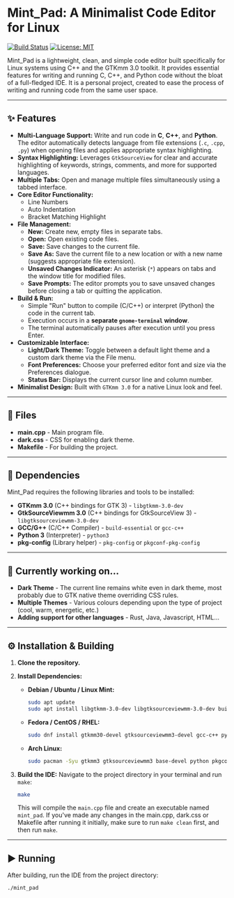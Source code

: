 # Mint_Pad: A Minimalist Code Editor for Linux

[![Build Status](https://img.shields.io/badge/Build-Passing-brightgreen)](https://github.com/your-username/mint-pad) [![License: MIT](https://img.shields.io/badge/License-MIT-blue.svg)](https://opensource.org/licenses/MIT) 

Mint_Pad is a lightweight, clean, and simple code editor built specifically for Linux systems using C++ and the GTKmm 3.0 toolkit. It provides essential features for writing and running C, C++, and Python code without the bloat of a full-fledged IDE. It is a personal project, created to ease the process of writing and running code from the same user space.

---

## ✨ Features

* **Multi-Language Support:** Write and run code in **C**, **C++**, and **Python**. The editor automatically detects language from file extensions (`.c`, `.cpp`, `.py`) when opening files and applies appropriate syntax highlighting.
* **Syntax Highlighting:** Leverages `GtkSourceView` for clear and accurate highlighting of keywords, strings, comments, and more for supported languages.
* **Multiple Tabs:** Open and manage multiple files simultaneously using a tabbed interface.
* **Core Editor Functionality:**
    * Line Numbers
    * Auto Indentation 
    * Bracket Matching Highlight
* **File Management:**
    * **New:** Create new, empty files in separate tabs.
    * **Open:** Open existing code files.
    * **Save:** Save changes to the current file.
    * **Save As:** Save the current file to a new location or with a new name (suggests appropriate file extension).
    * **Unsaved Changes Indicator:** An asterisk (`*`) appears on tabs and the window title for modified files.
    * **Save Prompts:** The editor prompts you to save unsaved changes before closing a tab or quitting the application.
* **Build & Run:**
    * Simple "Run" button to compile (C/C++) or interpret (Python) the code in the current tab.
    * Execution occurs in a **separate `gnome-terminal` window**.
    * The terminal automatically pauses after execution until you press Enter.
* **Customizable Interface:**
    * **Light/Dark Theme:** Toggle between a default light theme and a custom dark theme via the File menu.
    * **Font Preferences:** Choose your preferred editor font and size via the Preferences dialogue.
    * **Status Bar:** Displays the current cursor line and column number.
* **Minimalist Design:** Built with `GTKmm 3.0` for a native Linux look and feel.

---
## 📁 Files

* **main.cpp** - Main program file.
* **dark.css** - CSS for enabling dark theme.
* **Makefile** - For building the project.
---
## 🔧 Dependencies

Mint_Pad requires the following libraries and tools to be installed:

* **GTKmm 3.0** (C++ bindings for GTK 3) - `libgtkmm-3.0-dev`
* **GtkSourceViewmm 3.0** (C++ bindings for GtkSourceView 3) - `libgtksourceviewmm-3.0-dev`
* **GCC/G++** (C/C++ Compiler) - `build-essential` or `gcc-c++`
* **Python 3** (Interpreter) - `python3`
* **pkg-config** (Library helper) - `pkg-config` or `pkgconf-pkg-config`

---

## 🔨 Currently working on...
* **Dark Theme** - The current line remains white even in dark theme, most probably due to GTK native theme overriding CSS rules.
* **Multiple Themes** - Various colours depending upon the type of project (cool, warm, energetic, etc.)
* **Adding support for other languages** - Rust, Java, Javascript, HTML...
---


## ⚙️ Installation & Building

1.  **Clone the repository.**

2.  **Install Dependencies:**

    * **Debian / Ubuntu / Linux Mint:**
        ```bash
        sudo apt update
        sudo apt install libgtkmm-3.0-dev libgtksourceviewmm-3.0-dev build-essential python3 pkg-config
        ```
    * **Fedora / CentOS / RHEL:**
        ```bash
        sudo dnf install gtkmm30-devel gtksourceviewmm3-devel gcc-c++ python3 pkgconf-pkg-config
        ```
    * **Arch Linux:**
        ```bash
        sudo pacman -Syu gtkmm3 gtksourceviewmm3 base-devel python pkgconf
        ```

3.  **Build the IDE:**
    Navigate to the project directory in your terminal and run `make`:
    ```bash
    make
    ```
    This will compile the `main.cpp` file and create an executable named `mint_pad`.
    If you've made any changes in the main.cpp, dark.css or Makefile after running it initially, make sure to run `make clean` first, and then run `make`.
    

---

## ▶️ Running

After building, run the IDE from the project directory:

```bash
./mint_pad
